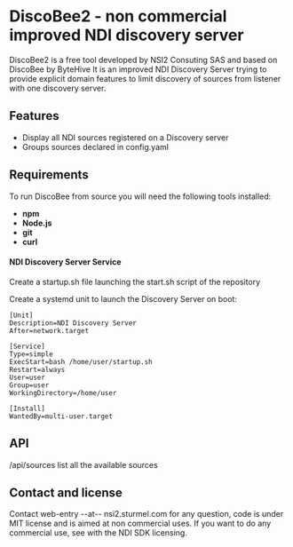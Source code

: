 # DiscoBee2 - non commercial improved NDI discovery server

DiscoBee2 is a free tool developed by NSI2 Consuting SAS and based on DiscoBee by ByteHive 
It is an improved NDI Discovery Server trying to provide explicit domain features to limit discovery of sources from listener with one discovery server.

## Features

- Display all NDI sources registered on a Discovery server
- Groups sources declared in config.yaml

## Requirements

To run DiscoBee from source you will need the following tools installed:

- **npm**
- **Node.js**
- **git**
- **curl**

#### NDI Discovery Server Service

Create a startup.sh file launching the start.sh script of the repository

Create a systemd unit to launch the Discovery Server on boot:
```
[Unit]
Description=NDI Discovery Server
After=network.target

[Service]
Type=simple
ExecStart=bash /home/user/startup.sh
Restart=always
User=user
Group=user
WorkingDirectory=/home/user

[Install]
WantedBy=multi-user.target
```

## API
/api/sources 
list all the available sources


## Contact and license

Contact web-entry --at-- nsi2.sturmel.com for any question, code is under MIT license and is aimed at non commercial uses. If you want to do any commercial use, see with the NDI SDK licensing. 

